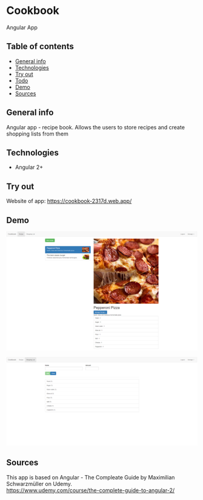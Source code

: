 # Cookbook
Angular App

## Table of contents
* [General info](#general-info)
* [Technologies](#technologies)
* [Try out](#try-out)
* [Todo](#todo)
* [Demo](#demo)
* [Sources](#sources)

## General info

Angular app - recipe book. Allows the users to store recipes and create shopping lists from them

## Technologies
* Angular 2+

## Try out
 Website of app:
 https://cookbook-2317d.web.app/


## Demo

<p align="center">
  <img src="./demo/recipe.png" />
</p>
  
<p align="center">
  <img src="./demo/shopping-list.png" />
</p>
  

## Sources
This app is based on Angular - The Compleate Guide by Maximilian Schwarzmüller on Udemy.  
https://www.udemy.com/course/the-complete-guide-to-angular-2/

